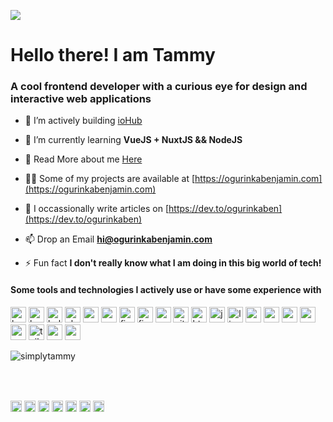 <p align="left">
  <img src="https://res.cloudinary.com/simplytammy/image/upload/c_scale,h_524/v1598948993/persona/tammy.c2dd6d0.png">
</p>

<h1 align="left">Hello there! I am Tammy</h1>
<h3 align="left">A cool frontend developer with a curious eye for design and interactive web applications</h3>

- 🔭 I’m actively building [ioHub](https://iohub.space)

- 🌱 I’m currently learning **VueJS + NuxtJS && NodeJS**

- 👯 Read More about me [Here](https://ogurinkabenjamin.com/about)

- 👨‍💻 Some of my projects are available at [https://ogurinkabenjamin.com](https://ogurinkabenjamin.com)

- 📝 I occassionally write articles on [https://dev.to/ogurinkaben](https://dev.to/ogurinkaben)

- 📫 Drop an Email **hi@ogurinkabenjamin.com**

- ⚡ Fun fact **I don't really know what I am doing in this big world of tech!**

<h4 align="left">Some tools and technologies I actively use or have some experience with</h4>

<p align="left"><img src="https://www.vectorlogo.zone/logos/gnu_bash/gnu_bash-icon.svg" alt="bash" width="25" height="25"/> <img src="https://devicons.github.io/devicon/devicon.git/icons/bootstrap/bootstrap-plain.svg" alt="bootstrap" width="25" height="25"/> <img src="https://raw.githubusercontent.com/gilbarbara/logos/804dc257b59e144eaca5bc6ffd16949752c6f789/logos/bulma.svg" alt="bulma" width="25" height="25"/> <img src="https://www.chartjs.org/media/logo-title.svg" alt="chartjs" width="25" height="25"/> <img src="https://devicons.github.io/devicon/devicon.git/icons/css3/css3-original-wordmark.svg" alt="css3" width="25" height="25"/> <img src="https://devicons.github.io/devicon/devicon.git/icons/express/express-original-wordmark.svg" alt="express" width="25" height="25"/> <img src="https://www.vectorlogo.zone/logos/figma/figma-icon.svg" alt="figma" width="25" height="25"/> <img src="https://www.vectorlogo.zone/logos/firebase/firebase-icon.svg" alt="firebase" width="25" height="25"/> <img src="https://www.vectorlogo.zone/logos/google_cloud/google_cloud-icon.svg" alt="gcp" width="25" height="25"/> <img src="https://www.vectorlogo.zone/logos/git-scm/git-scm-icon.svg" alt="git" width="25" height="25"/> <img src="https://devicons.github.io/devicon/devicon.git/icons/html5/html5-original-wordmark.svg" alt="html5" width="25" height="25"/> <img src="https://devicons.github.io/devicon/devicon.git/icons/javascript/javascript-original.svg" alt="javascript" width="25" height="25"/> <img src="https://devicons.github.io/devicon/devicon.git/icons/linux/linux-original.svg" alt="linux" width="25" height="25"/> <img src="https://devicons.github.io/devicon/devicon.git/icons/mongodb/mongodb-original-wordmark.svg" alt="mongodb" width="25" height="25"/> <img src="https://devicons.github.io/devicon/devicon.git/icons/mysql/mysql-original-wordmark.svg" alt="mysql" width="25" height="25"/> <img src="https://devicons.github.io/devicon/devicon.git/icons/nodejs/nodejs-original-wordmark.svg" alt="nodejs" width="25" height="25"/> <img src="https://www.vectorlogo.zone/logos/nuxtjs/nuxtjs-icon.svg" alt="nuxtjs" width="25" height="25"/> <img src="https://devicons.github.io/devicon/devicon.git/icons/sass/sass-original.svg" alt="sass" width="25" height="25"/> <img src="https://www.vectorlogo.zone/logos/tailwindcss/tailwindcss-icon.svg" alt="tailwind" width="25" height="25"/> <img src="https://devicons.github.io/devicon/devicon.git/icons/vuejs/vuejs-original-wordmark.svg" alt="vuejs" width="25" height="25"/> <img src="https://devicons.github.io/devicon/devicon.git/icons/webpack/webpack-original.svg" alt="webpack" width="25" height="25"/></p><p><img align="center" src="https://github-readme-stats.vercel.app/api/top-langs/?username=ogurinkaben&layout=compact&hide=html" alt="simplytammy" /></p>

<br/>
<br/>
<p align="left">
<a href="https://codepen.io/simplytammy" target="blank"><img align="center" src="https://cdn.jsdelivr.net/npm/simple-icons@3.0.1/icons/codepen.svg" alt="simplytammy" height="18" width="18" /></a>
<a href="https://dev.to/simplytammy" target="blank"><img align="center" src="https://cdn.jsdelivr.net/npm/simple-icons@3.0.1/icons/dev-dot-to.svg" alt="simplytammy" height="18" width="18" /></a>
<a href="https://twitter.com/_simplytammy" target="blank"><img align="center" src="https://cdn.jsdelivr.net/npm/simple-icons@3.0.1/icons/twitter.svg" alt="_simplytammy" height="18" width="18" /></a>
<a href="https://linkedin.com/in/simplytammy" target="blank"><img align="center" src="https://cdn.jsdelivr.net/npm/simple-icons@3.0.1/icons/linkedin.svg" alt="simplytammy" height="18" width="18" /></a>
<a href="https://fb.com/ogb.tammy" target="blank"><img align="center" src="https://cdn.jsdelivr.net/npm/simple-icons@3.0.1/icons/facebook.svg" alt="ogb.tammy" height="18" width="18" /></a>
<a href="https://instagram.com/_simplytammy" target="blank"><img align="center" src="https://cdn.jsdelivr.net/npm/simple-icons@3.0.1/icons/instagram.svg" alt="_simplytammy" height="18" width="18" /></a>
<a href="https://dribbble.com/simplytammy" target="blank"><img align="center" src="https://cdn.jsdelivr.net/npm/simple-icons@3.0.1/icons/dribbble.svg" alt="simplytammy" height="18" width="18" /></a>
</p>
